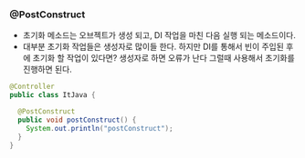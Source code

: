 ### @PostConstruct
- 초기화 메소드는 오브젝트가 생성 되고, DI 작업을 마친 다음 실행 되는 메소드이다.
- 대부분 초기화 작업들은 생성자로 많이들 한다. 하지만 DI를 통해서 빈이 주입된 후에 초기화 할 작업이 있다면? 생성자로 하면 오류가 난다 그럴때 사용해서 초기화를 진행하면 된다.

``` java
@Controller
public class ItJava {

  @PostConstruct
  public void postConstruct() {
    System.out.println("postConstruct");
  }
}
```